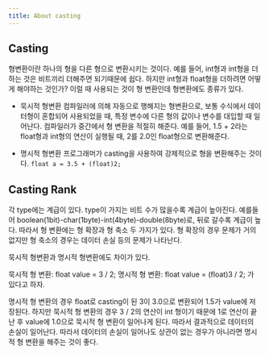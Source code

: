 ```yaml
---
title: About casting
---
```


## Casting

형변환이란 하나의 형을 다른 형으로 변환시키는 것이다. 예를 들어, int형과 int형을 더하는 것은 비트끼리 더해주면 되기때문에 쉽다. 하지만 int형과 float형을 더하려면 어떻게 해야하는 것인가? 이럴 때 사용되는 것이 형 변환인데 형변환에도 종류가 있다.

- 묵시적 형변환
컴파일러에 의해 자동으로 행해지는 형변환으로, 보통 수식에서 데이터형이 혼합되어 사용되었을 때, 특정 변수에 다른 형의 값이나 변수를 대입할 때 일어난다. 컴파일러가 중간에서 형 변환을 적절히 해준다. 
예를 들어, 1.5 + 2라는 float형과 int형의 연산이 실행될 때, 2를 2.0인 float형으로 변환해준다.

- 명시적 형변환
프로그래머가 casting을 사용하여 강제적으로 형을 변환해주는 것이다.
```float a = 3.5 + (float)2;```

## Casting Rank

각 type에는 계급이 있다. type이 가지는 비트 수가 많을수록 계급이 높아진다. 예를들어 boolean(1bit)-char(1byte)-int(4byte)-double(8byte)로, 뒤로 갈수록 계급이 높다. 따라서 형 변환에는 형 확장과 형 축소 두 가지가 있다. 형 확장의 경우 문제가 거의 없지만 형 축소의 경우는 데이터 손실 등의 문제가 나타난다.

묵시적 형변환과 명시적 형변환에도 차이가 있다.

묵시적 형 변환: float value = 3 / 2;
명시적 형 변환: float value = (float)3 / 2; 가 있다고 하자.

명시적 형 변환의 경우 float로 casting이 된 3이 3.0으로 변환되어 1.5가 value에 저장된다. 하지만 묵시적 형 변환의 경우 3 / 2의 연산이 int 형이기 때문에 1로 연산이 끝난 후 value에 1.0으로 묵시적 형 변환이 일어나게 된다. 따라서 결과적으로 데이터의 손실이 일어난다.
따라서 데이터의 손실이 일어나도 상관이 없는 경우가 아니라면 명시적 형 변환을 해주는 것이 좋다.
